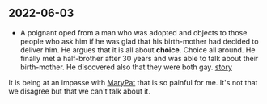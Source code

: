## 2022-06-03

- A poignant oped from a man who was adopted and objects to those people who ask him if he was glad that his birth-mother had decided to deliver him. He argues that it is all about **choice**. Choice all around. He finally met a half-brother after 30 years and was able to talk about their birth-mother. He discovered also that they were both gay. [story](https://drive.google.com/file/d/1pOkDheYs7qBYQJZTKMjPHSGfPnRNe0_g/view?usp=sharing)

It is being at an impasse with [MaryPat](MaryPat.md) that is so painful for me. It's not that we disagree but that we can't talk about it.
